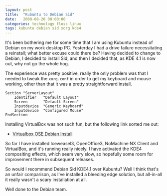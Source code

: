 ```yaml
---
layout: post
title:  "Kubuntu to Debian Sid"
date:   2008-08-20 00:00:00
categories: technology floss linux 
tags: kubuntu debian sid xorg kde4
---
```


It's been bothering me for some time that I am using Kubuntu instead of Debian on my work desktop PC.  Yesterday I had a drive failure necessitating a reinstall; what better excuse could there be?  Having decided to change to Debian, I decided to install Sid, and then I decided that, as KDE 4.1 is now out, why not go the whole hog.

The experience was pretty positive, really the only problem was that I needed to tweak the `xorg.conf` in order to get my keyboard and mouse working, other than that it was a pretty straightforward install.

    Section "ServerLayout"
        Identifier   "Default Layout"
        Screen       "Default Screen"
        Inputdevice  "Generic Keyboard"
        Inputdevice  "Configured Mouse"
    EndSection

Installing VirtualBox was not such fun, but the following link sorted me out:

   * [Virtualbox OSE Debian Install](http://chirale.wordpress.com/2007/12/23/virtualbox-ose-debian-install-howto/)

So far I have installed Iceweasel3, OpenOffice3, NoMachine NX Client and VirtualBox, and it's running really nicely.  I have activated the KDE4 compositing effects, which seem very slow, so hopefully some room for improvement there in subsequent releases.

So would I recommend Debian Sid KDE4.1 over Kubuntu?  Well I think that's an unfair comparison, as I've installed a bleeding edge solution, but all-in-all it really wasn't a scary installation at all.

Well done to the Debian team.
